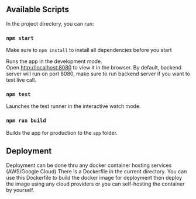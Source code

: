 
## Available Scripts
In the project directory, you can run:

### `npm start`
Make sure to `npm install` to install all dependencies before you start

Runs the app in the development mode.<br />
Open [http://localhost:8080](http://localhost:8080) to view it in the browser.
By default, backend server will run on port 8080, make sure to run backend server if you want to test live call.

### `npm test`

Launches the test runner in the interactive watch mode.<br />
### `npm run build`

Builds the app for production to the `app` folder.<br />

## Deployment

Deployment can be done thru any docker container hosting services (AWS/Google Cloud)
There is a Dockerfile in the current directory. You can use this Dockerfile to build the docker image for deployment 
then deploy the image using any cloud providers or you can self-hosting the container by yourself.